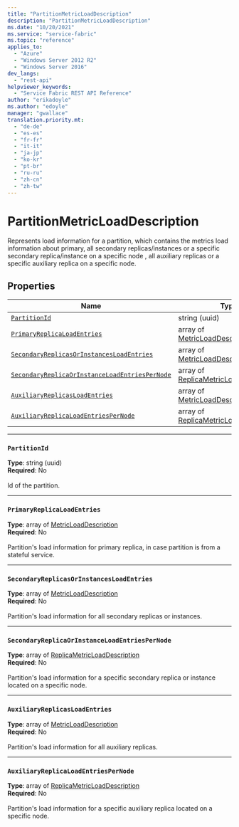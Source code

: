 ```yaml
---
title: "PartitionMetricLoadDescription"
description: "PartitionMetricLoadDescription"
ms.date: "10/20/2021"
ms.service: "service-fabric"
ms.topic: "reference"
applies_to: 
  - "Azure"
  - "Windows Server 2012 R2"
  - "Windows Server 2016"
dev_langs: 
  - "rest-api"
helpviewer_keywords: 
  - "Service Fabric REST API Reference"
author: "erikadoyle"
ms.author: "edoyle"
manager: "gwallace"
translation.priority.mt: 
  - "de-de"
  - "es-es"
  - "fr-fr"
  - "it-it"
  - "ja-jp"
  - "ko-kr"
  - "pt-br"
  - "ru-ru"
  - "zh-cn"
  - "zh-tw"
---
```

# PartitionMetricLoadDescription

Represents load information for a partition, which contains the metrics load information about primary, all secondary replicas/instances or a specific secondary replica/instance on a specific node , all auxiliary replicas or a specific auxiliary replica on a specific node.


## Properties
| Name | Type | Required |
| --- | --- | --- |
| [`PartitionId`](#partitionid) | string (uuid) | No |
| [`PrimaryReplicaLoadEntries`](#primaryreplicaloadentries) | array of [MetricLoadDescription](sfclient-model-metricloaddescription.md) | No |
| [`SecondaryReplicasOrInstancesLoadEntries`](#secondaryreplicasorinstancesloadentries) | array of [MetricLoadDescription](sfclient-model-metricloaddescription.md) | No |
| [`SecondaryReplicaOrInstanceLoadEntriesPerNode`](#secondaryreplicaorinstanceloadentriespernode) | array of [ReplicaMetricLoadDescription](sfclient-model-replicametricloaddescription.md) | No |
| [`AuxiliaryReplicasLoadEntries`](#auxiliaryreplicasloadentries) | array of [MetricLoadDescription](sfclient-model-metricloaddescription.md) | No |
| [`AuxiliaryReplicaLoadEntriesPerNode`](#auxiliaryreplicaloadentriespernode) | array of [ReplicaMetricLoadDescription](sfclient-model-replicametricloaddescription.md) | No |

____
### `PartitionId`
__Type__: string (uuid) <br/>
__Required__: No<br/>
<br/>
Id of the partition.

____
### `PrimaryReplicaLoadEntries`
__Type__: array of [MetricLoadDescription](sfclient-model-metricloaddescription.md) <br/>
__Required__: No<br/>
<br/>
Partition's load information for primary replica, in case partition is from a stateful service.


____
### `SecondaryReplicasOrInstancesLoadEntries`
__Type__: array of [MetricLoadDescription](sfclient-model-metricloaddescription.md) <br/>
__Required__: No<br/>
<br/>
Partition's load information for all secondary replicas or instances.


____
### `SecondaryReplicaOrInstanceLoadEntriesPerNode`
__Type__: array of [ReplicaMetricLoadDescription](sfclient-model-replicametricloaddescription.md) <br/>
__Required__: No<br/>
<br/>
Partition's load information for a specific secondary replica or instance located on a specific node.


____
### `AuxiliaryReplicasLoadEntries`
__Type__: array of [MetricLoadDescription](sfclient-model-metricloaddescription.md) <br/>
__Required__: No<br/>
<br/>
Partition's load information for all auxiliary replicas.


____
### `AuxiliaryReplicaLoadEntriesPerNode`
__Type__: array of [ReplicaMetricLoadDescription](sfclient-model-replicametricloaddescription.md) <br/>
__Required__: No<br/>
<br/>
Partition's load information for a specific auxiliary replica located on a specific node.

